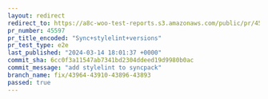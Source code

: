 ```yaml
---
layout: redirect
redirect_to: https://a8c-woo-test-reports.s3.amazonaws.com/public/pr/45597/e2e/index.html
pr_number: 45597
pr_title_encoded: "Sync+stylelint+versions"
pr_test_type: e2e
last_published: "2024-03-14 18:01:37 +0000"
commit_sha: 6cc0f3a11547ab7341bd2304ddeed19d9980b0ac
commit_message: "add stylelint to syncpack"
branch_name: fix/43964-43910-43896-43893
passed: true
---
```

